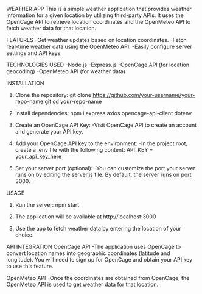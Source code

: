 WEATHER APP
This is a simple weather application that provides weather information for a given location by utilizing third-party APIs. It uses the OpenCage API to retrieve location coordinates and the OpenMeteo API to fetch weather data for that location.

FEATURES
-Get weather updates based on location coordinates.
-Fetch real-time weather data using the OpenMeteo API.
-Easily configure server settings and API keys.

TECHNOLOGIES USED
-Node.js
-Express.js
-OpenCage API (for location geocoding)
-OpenMeteo API (for weather data)

INSTALLATION
1. Clone the repository:
git clone https://github.com/your-username/your-repo-name.git
cd your-repo-name

2. Install dependencies:
npm i express axios opencage-api-client dotenv

3. Create an OpenCage API Key:
-Visit OpenCage API to create an account and generate your API key.

4. Add your OpenCage API key to the environment:
-In the project root, create a .env file with the following content:
API_KEY = your_api_key_here

5. Set your server port (optional):
-You can customize the port your server runs on by editing the server.js file. By default, the server runs on port 3000.

USAGE
1. Run the server:
npm start

2. The application will be available at http://localhost:3000

3. Use the app to fetch weather data by entering the location of your choice.

API INTEGRATION
OpenCage API
-The application uses OpenCage to convert location names into geographic coordinates (latitude and longitude). You will need to sign up for OpenCage and obtain your API key to use this feature.

OpenMeteo API
-Once the coordinates are obtained from OpenCage, the OpenMeteo API is used to get weather data for that location.



